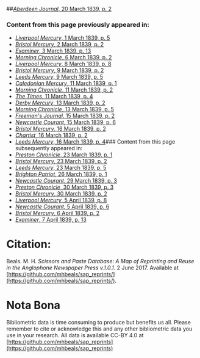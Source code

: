 ##[*Aberdeen Journal*, 20 March 1839, p. 2](https://mhbeals.github.io/sap_html/Aberdeen-Journal/Aberdeen-Journal-20-March-1839-p-2)

### Content from this page previously appeared in:
+ [*Liverpool Mercury*, 1 March 1839, p. 5](https://mhbeals.github.io/sap_html/Liverpool-Mercury/Liverpool-Mercury-1-March-1839-p-5)
+ [*Bristol Mercury*, 2 March 1839, p. 2](https://mhbeals.github.io/sap_html/Bristol-Mercury/Bristol-Mercury-2-March-1839-p-2)
+ [*Examiner*, 3 March 1839, p. 13](https://mhbeals.github.io/sap_html/Examiner/Examiner-3-March-1839-p-13)
+ [*Morning Chronicle*, 6 March 1839, p. 2](https://mhbeals.github.io/sap_html/Morning-Chronicle/Morning-Chronicle-6-March-1839-p-2)
+ [*Liverpool Mercury*, 8 March 1839, p. 8](https://mhbeals.github.io/sap_html/Liverpool-Mercury/Liverpool-Mercury-8-March-1839-p-8)
+ [*Bristol Mercury*, 9 March 1839, p. 2](https://mhbeals.github.io/sap_html/Bristol-Mercury/Bristol-Mercury-9-March-1839-p-2)
+ [*Leeds Mercury*, 9 March 1839, p. 5](https://mhbeals.github.io/sap_html/Leeds-Mercury/Leeds-Mercury-9-March-1839-p-5)
+ [*Caledonian Mercury*, 11 March 1839, p. 1](https://mhbeals.github.io/sap_html/Caledonian-Mercury/Caledonian-Mercury-11-March-1839-p-1)
+ [*Morning Chronicle*, 11 March 1839, p. 2](https://mhbeals.github.io/sap_html/Morning-Chronicle/Morning-Chronicle-11-March-1839-p-2)
+ [*The Times*, 11 March 1839, p. 4](https://mhbeals.github.io/sap_html/The-Times/The-Times-11-March-1839-p-4)
+ [*Derby Mercury*, 13 March 1839, p. 2](https://mhbeals.github.io/sap_html/Derby-Mercury/Derby-Mercury-13-March-1839-p-2)
+ [*Morning Chronicle*, 13 March 1839, p. 5](https://mhbeals.github.io/sap_html/Morning-Chronicle/Morning-Chronicle-13-March-1839-p-5)
+ [*Freeman's Journal*, 15 March 1839, p. 2](https://mhbeals.github.io/sap_html/Freeman's-Journal/Freeman's-Journal-15-March-1839-p-2)
+ [*Newcastle Courant*, 15 March 1839, p. 6](https://mhbeals.github.io/sap_html/Newcastle-Courant/Newcastle-Courant-15-March-1839-p-6)
+ [*Bristol Mercury*, 16 March 1839, p. 2](https://mhbeals.github.io/sap_html/Bristol-Mercury/Bristol-Mercury-16-March-1839-p-2)
+ [*Chartist*, 16 March 1839, p. 2](https://mhbeals.github.io/sap_html/Chartist/Chartist-16-March-1839-p-2)
+ [*Leeds Mercury*, 16 March 1839, p. 4](https://mhbeals.github.io/sap_html/Leeds-Mercury/Leeds-Mercury-16-March-1839-p-4)### Content from this page subsequently appeared in:
+ [*Preston Chronicle*, 23 March 1839, p. 1](https://mhbeals.github.io/sap_html/Preston-Chronicle/Preston-Chronicle-23-March-1839-p-1)
+ [*Bristol Mercury*, 23 March 1839, p. 2](https://mhbeals.github.io/sap_html/Bristol-Mercury/Bristol-Mercury-23-March-1839-p-2)
+ [*Leeds Mercury*, 23 March 1839, p. 5](https://mhbeals.github.io/sap_html/Leeds-Mercury/Leeds-Mercury-23-March-1839-p-5)
+ [*Brighton Patriot*, 26 March 1839, p. 1](https://mhbeals.github.io/sap_html/Brighton-Patriot/Brighton-Patriot-26-March-1839-p-1)
+ [*Newcastle Courant*, 29 March 1839, p. 3](https://mhbeals.github.io/sap_html/Newcastle-Courant/Newcastle-Courant-29-March-1839-p-3)
+ [*Preston Chronicle*, 30 March 1839, p. 3](https://mhbeals.github.io/sap_html/Preston-Chronicle/Preston-Chronicle-30-March-1839-p-3)
+ [*Bristol Mercury*, 30 March 1839, p. 2](https://mhbeals.github.io/sap_html/Bristol-Mercury/Bristol-Mercury-30-March-1839-p-2)
+ [*Liverpool Mercury*, 5 April 1839, p. 8](https://mhbeals.github.io/sap_html/Liverpool-Mercury/Liverpool-Mercury-5-April-1839-p-8)
+ [*Newcastle Courant*, 5 April 1839, p. 6](https://mhbeals.github.io/sap_html/Newcastle-Courant/Newcastle-Courant-5-April-1839-p-6)
+ [*Bristol Mercury*, 6 April 1839, p. 2](https://mhbeals.github.io/sap_html/Bristol-Mercury/Bristol-Mercury-6-April-1839-p-2)
+ [*Examiner*, 7 April 1839, p. 13](https://mhbeals.github.io/sap_html/Examiner/Examiner-7-April-1839-p-13)
                    
# Citation: 

Beals. M. H. *Scissors and Paste Database: A Map of Reprinting and Reuse in the Anglophone Newspaper Press v.1.0.1.* 2 June 2017. Available at [https://github.com/mhbeals/sap_reprints/](https://github.com/mhbeals/sap_reprints/). 
                    
# Nota Bona

Bibliometric data is time consuming to produce but benefits us all. Please remember to cite or acknowledge this and any other bibliometric data you use in your research. All data is available CC-BY 4.0 at [https://github.com/mhbeals/sap_reprints](https://github.com/mhbeals/sap_reprints)